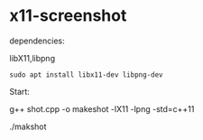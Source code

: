 # x11-screenshot

dependencies:

libX11,libpng

`sudo apt install libx11-dev libpng-dev`


Start:

g++ shot.cpp -o makeshot -lX11 -lpng -std=c++11

./makshot
